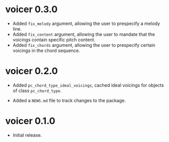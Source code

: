 # voicer 0.3.0

- Added `fix_melody` argument, allowing the user to prespecify a melody line.
- Added `fix_content` argument, allowing the user to mandate that the 
voicings contain specific pitch content.
- Added `fix_chords` argument, allowing the user to prespecify certain 
voicings in the chord sequence.

# voicer 0.2.0

- Added `pc_chord_type_ideal_voicings`, 
cached ideal voicings for objects of class `pc_chord_type`.

- Added a `NEWS.md` file to track changes to the package.

# voicer 0.1.0

- Initial release.
